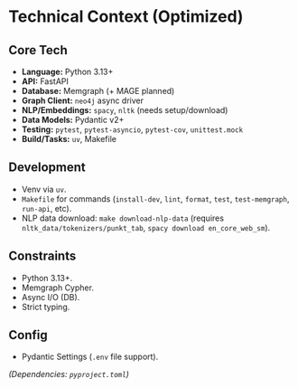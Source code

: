 # Technical Context (Optimized)

## Core Tech
- **Language:** Python 3.13+
- **API:** FastAPI
- **Database:** Memgraph (+ MAGE planned)
- **Graph Client:** `neo4j` async driver
- **NLP/Embeddings:** `spacy`, `nltk` (needs setup/download)
- **Data Models:** Pydantic v2+
- **Testing:** `pytest`, `pytest-asyncio`, `pytest-cov`, `unittest.mock`
- **Build/Tasks:** `uv`, Makefile

## Development
- Venv via `uv`.
- `Makefile` for commands (`install-dev`, `lint`, `format`, `test`, `test-memgraph`, `run-api`, etc).
- NLP data download: `make download-nlp-data` (requires `nltk_data/tokenizers/punkt_tab`, `spacy download en_core_web_sm`).

## Constraints
- Python 3.13+.
- Memgraph Cypher.
- Async I/O (DB).
- Strict typing.

## Config
- Pydantic Settings (`.env` file support).

*(Dependencies: `pyproject.toml`)* 